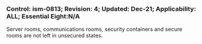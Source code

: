 ### Control: ism-0813; Revision: 4; Updated: Dec-21; Applicability: ALL; Essential Eight:N/A
<p>Server rooms, communications rooms, security containers and secure rooms are not left in unsecured states.</p>